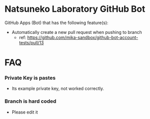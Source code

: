 # Natsuneko Laboratory GitHub Bot

GitHub Apps (Bot) that has the following feature(s):

* Automatically create a new pull request when pushing to branch
    * ref: https://github.com/mika-sandbox/github-bot-account-tests/pull/13


# FAQ

### Private Key is pastes

* Its example private key, not worked correctly.

### Branch is hard coded

* Please edit it
